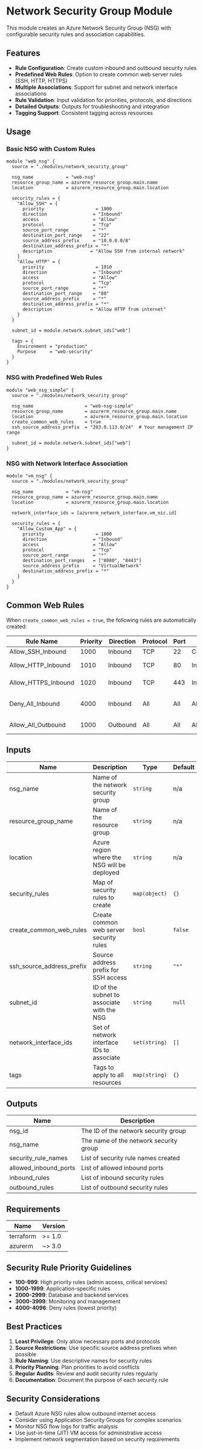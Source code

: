 # Network Security Group Module

This module creates an Azure Network Security Group (NSG) with configurable security rules and association capabilities.

## Features

- **Rule Configuration**: Create custom inbound and outbound security rules
- **Predefined Web Rules**: Option to create common web server rules (SSH, HTTP, HTTPS)
- **Multiple Associations**: Support for subnet and network interface associations
- **Rule Validation**: Input validation for priorities, protocols, and directions
- **Detailed Outputs**: Outputs for troubleshooting and integration
- **Tagging Support**: Consistent tagging across resources

## Usage

### Basic NSG with Custom Rules

```hcl
module "web_nsg" {
  source = "./modules/network_security_group"
  
  nsg_name            = "web-nsg"
  resource_group_name = azurerm_resource_group.main.name
  location            = azurerm_resource_group.main.location
  
  security_rules = {
    "Allow_SSH" = {
      priority                   = 1000
      direction                 = "Inbound"
      access                    = "Allow"
      protocol                  = "Tcp"
      source_port_range         = "*"
      destination_port_range    = "22"
      source_address_prefix     = "10.0.0.0/8"
      destination_address_prefix = "*"
      description              = "Allow SSH from internal network"
    }
    "Allow_HTTP" = {
      priority                   = 1010
      direction                 = "Inbound"
      access                    = "Allow"
      protocol                  = "Tcp"
      source_port_range         = "*"
      destination_port_range    = "80"
      source_address_prefix     = "*"
      destination_address_prefix = "*"
      description              = "Allow HTTP from internet"
    }
  }
  
  subnet_id = module.network.subnet_ids["web"]
  
  tags = {
    Environment = "production"
    Purpose     = "web-security"
  }
}
```

### NSG with Predefined Web Rules

```hcl
module "web_nsg_simple" {
  source = "./modules/network_security_group"
  
  nsg_name                   = "web-nsg-simple"
  resource_group_name        = azurerm_resource_group.main.name
  location                   = azurerm_resource_group.main.location
  create_common_web_rules    = true
  ssh_source_address_prefix  = "203.0.113.0/24"  # Your management IP range
  
  subnet_id = module.network.subnet_ids["web"]
}
```

### NSG with Network Interface Association

```hcl
module "vm_nsg" {
  source = "./modules/network_security_group"
  
  nsg_name            = "vm-nsg"
  resource_group_name = azurerm_resource_group.main.name
  location            = azurerm_resource_group.main.location
  
  network_interface_ids = [azurerm_network_interface.vm_nic.id]
  
  security_rules = {
    "Allow_Custom_App" = {
      priority                   = 1000
      direction                 = "Inbound"
      access                    = "Allow"
      protocol                  = "Tcp"
      source_port_range         = "*"
      destination_port_ranges   = ["8080", "8443"]
      source_address_prefix     = "VirtualNetwork"
      destination_address_prefix = "*"
    }
  }
}
```

## Common Web Rules

When `create_common_web_rules = true`, the following rules are automatically created:

| Rule Name | Priority | Direction | Protocol | Port | Source | Description |
|-----------|----------|-----------|----------|------|--------|-------------|
| Allow_SSH_Inbound | 1000 | Inbound | TCP | 22 | Configurable | SSH access |
| Allow_HTTP_Inbound | 1010 | Inbound | TCP | 80 | Internet | HTTP access |
| Allow_HTTPS_Inbound | 1020 | Inbound | TCP | 443 | Internet | HTTPS access |
| Deny_All_Inbound | 4000 | Inbound | All | All | All | Deny all other inbound |
| Allow_All_Outbound | 1000 | Outbound | All | All | All | Allow all outbound |

## Inputs

| Name | Description | Type | Default | Required |
|------|-------------|------|---------|:--------:|
| nsg_name | Name of the network security group | `string` | n/a | yes |
| resource_group_name | Name of the resource group | `string` | n/a | yes |
| location | Azure region where the NSG will be deployed | `string` | n/a | yes |
| security_rules | Map of security rules to create | `map(object)` | `{}` | no |
| create_common_web_rules | Create common web server security rules | `bool` | `false` | no |
| ssh_source_address_prefix | Source address prefix for SSH access | `string` | `"*"` | no |
| subnet_id | ID of the subnet to associate with the NSG | `string` | `null` | no |
| network_interface_ids | Set of network interface IDs to associate | `set(string)` | `[]` | no |
| tags | Tags to apply to all resources | `map(string)` | `{}` | no |

## Outputs

| Name | Description |
|------|-------------|
| nsg_id | The ID of the network security group |
| nsg_name | The name of the network security group |
| security_rule_names | List of security rule names created |
| allowed_inbound_ports | List of allowed inbound ports |
| inbound_rules | List of inbound security rules |
| outbound_rules | List of outbound security rules |

## Requirements

| Name | Version |
|------|---------|
| terraform | >= 1.0 |
| azurerm | ~> 3.0 |

## Security Rule Priority Guidelines

- **100-999**: High priority rules (admin access, critical services)
- **1000-1999**: Application-specific rules
- **2000-2999**: Database and backend services
- **3000-3999**: Monitoring and management
- **4000-4096**: Deny rules (lowest priority)

## Best Practices

1. **Least Privilege**: Only allow necessary ports and protocols
2. **Source Restrictions**: Use specific source address prefixes when possible
3. **Rule Naming**: Use descriptive names for security rules
4. **Priority Planning**: Plan priorities to avoid conflicts
5. **Regular Audits**: Review and audit security rules regularly
6. **Documentation**: Document the purpose of each security rule

## Security Considerations

- Default Azure NSG rules allow outbound internet access
- Consider using Application Security Groups for complex scenarios
- Monitor NSG flow logs for traffic analysis
- Use just-in-time (JIT) VM access for administrative access
- Implement network segmentation based on security requirements